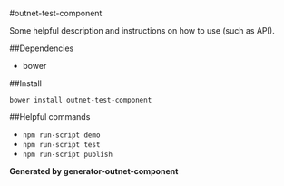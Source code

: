 #outnet-test-component

Some helpful description and instructions on how to use (such as API).

##Dependencies
- bower

##Install
```
bower install outnet-test-component
```

##Helpful commands
- `npm run-script demo`
- `npm run-script test`
- `npm run-script publish`

**Generated by generator-outnet-component**
